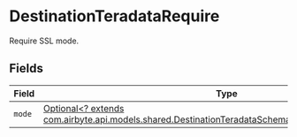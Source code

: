 # DestinationTeradataRequire

Require SSL mode.


## Fields

| Field                                                                                                                                                                   | Type                                                                                                                                                                    | Required                                                                                                                                                                | Description                                                                                                                                                             |
| ----------------------------------------------------------------------------------------------------------------------------------------------------------------------- | ----------------------------------------------------------------------------------------------------------------------------------------------------------------------- | ----------------------------------------------------------------------------------------------------------------------------------------------------------------------- | ----------------------------------------------------------------------------------------------------------------------------------------------------------------------- |
| `mode`                                                                                                                                                                  | [Optional<? extends com.airbyte.api.models.shared.DestinationTeradataSchemasSSLModeSSLModesMode>](../../models/shared/DestinationTeradataSchemasSSLModeSSLModesMode.md) | :heavy_minus_sign:                                                                                                                                                      | N/A                                                                                                                                                                     |